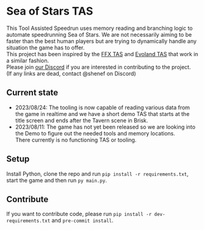 # Sea of Stars TAS

This Tool Assisted Speedrun uses memory reading and branching logic to automate speedrunning Sea of Stars.
We are not necessarily aiming to be faster than the best human players but are trying to dynamically handle any situation the game has to offer.  
This project has been inspired by the [FFX TAS](https://github.com/coderwilson/FFX_TAS_Python) and [Evoland TAS](https://github.com/orkaboy/Evoland_TAS) that work in a similar fashion.  
Please join [our Discord](https://discord.gg/KrQcSUMuh) if you are interested in contributing to the project.  
(If any links are dead, contact @shenef on Discord)

## Current state

- 2023/08/24: The tooling is now capable of reading various data from the game in realtime and we have a short demo TAS that starts at the title screen and ends after the Tavern scene in Brisk.
- 2023/08/11: The game has not yet been released so we are looking into the Demo to figure out the needed tools and memory locations.  
There currently is no functioning TAS or tooling.

## Setup

Install Python, clone the repo and run `pip install -r requirements.txt`, start the game and then run `py main.py`.

## Contribute

If you want to contribute code, please run `pip install -r dev-requirements.txt` and `pre-commit install`.
